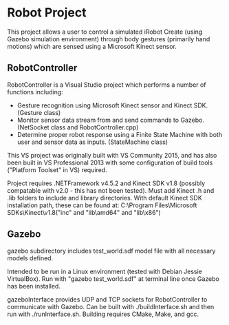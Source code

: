 # Robot Project

This project allows a user to control a simulated iRobot Create (using Gazebo simulation environment)
through body gestures (primarily hand motions) which are sensed using a Microsoft Kinect sensor.

## RobotController

RobotController is a Visual Studio project which performs a number of functions including:

* Gesture recognition using Microsoft Kinect sensor and Kinect SDK. (Gesture class)
* Monitor sensor data stream from and send commands to Gazebo. (NetSocket class and RobotController.cpp)
* Determine proper robot response using a Finite State Machine with both user and sensor data as inputs. (StateMachine class)

This VS project was originally built with VS Community 2015, and has also been built in VS Professional 2013 with some configuration of build tools ("Platform Toolset" in VS) required.

Project requires .NETFramework v4.5.2 and Kinect SDK v1.8 (possibly compatable with v2.0 - this has not been tested).
Must add Kinect .h and .lib folders to include and library directories.
With default Kinect SDK installation path, these can be found at:
C:\Program Files\Microsoft SDKs\Kinect\v1.8\("inc" and "lib\amd64" and "lib\x86")

## Gazebo

gazebo subdirectory includes test_world.sdf model file with all necessary models defined.

Intended to be run in a Linux environment (tested with Debian Jessie VirtualBox).
Run with "gazebo test_world.sdf" at terminal line once Gazebo has been installed.

gazeboInterface provides UDP and TCP sockets for RobotController to communicate with Gazebo.
Can be built with ./buildInterface.sh and then run with ./runInterface.sh.
Building requires CMake, Make, and gcc.